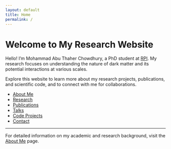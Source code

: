 ```yaml
---
layout: default
title: Home
permalink: /
---
```


# Welcome to My Research Website

Hello! I’m Mohammad Abu Thaher Chowdhury, a PhD student at [RPI](https://www.rpi.edu/). My research focuses on understanding the nature of dark matter and its potential interactions at various scales.

Explore this website to learn more about my research projects, publications, and scientific code, and to connect with me for collaborations.

- [About Me](/about/)
- [Research](/research/)
- [Publications](/publications/)
- [Talks](/talks/)
- [Code Projects](/code/)
- [Contact](/contact/)

---

For detailed information on my academic and research background, visit the [About Me](/about/) page.
